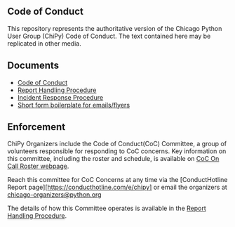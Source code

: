 ## Code of Conduct

This repository represents the authoritative version of the Chicago Python
User Group (ChiPy) Code of Conduct. The text contained here may be replicated
in other media.

## Documents

* [Code of Conduct](./code-of-conduct.md)
* [Report Handling Procedure](./report-handling-procedure.md)
* [Incident Response Procedure](./incident-response.md)
* [Short form boilerplate for emails/flyers](./boilerplate-short-form.md)

## Enforcement

ChiPy Organizers include the Code of Conduct(CoC) Committee, a group of
volunteers responsible for responding to CoC concerns. Key information on this
committee, including the roster and schedule, is available on [CoC On Call
Roster webpage](http://www.chipy.org/pages/conduct-on-call/).

Reach this committee for CoC Concerns at any time via the [ConductHotline
Report page][https://conducthotline.com/e/chipy] or email the organizers at
[chicago-organizers@python.org](mailto:chicago-organizers@python.org)

The details of how this Committee operates is available in the [Report Handling
Procedure](./report-handling-procedure.md).
